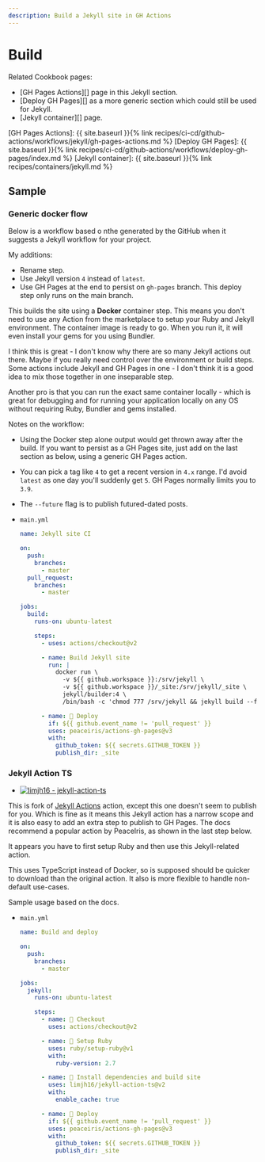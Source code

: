 ```yaml
---
description: Build a Jekyll site in GH Actions
---
```

# Build

Related Cookbook pages:

- [GH Pages Actions][] page in this Jekyll section.
- [Deploy GH Pages][] as a more generic section which could still be used for Jekyll.
- [Jekyll container][] page.

[GH Pages Actions]: {{ site.baseurl }}{% link recipes/ci-cd/github-actions/workflows/jekyll/gh-pages-actions.md %}
[Deploy GH Pages]: {{ site.baseurl }}{% link recipes/ci-cd/github-actions/workflows/deploy-gh-pages/index.md %}
[Jekyll container]: {{ site.baseurl }}{% link recipes/containers/jekyll.md %}


## Sample

### Generic docker flow

Below is a workflow based o nthe generated by the GitHub when it suggests a Jekyll workflow for your project. 

My additions:

- Rename step.
- Use Jekyll version `4` instead of `latest`.
- Use GH Pages at the end to persist on `gh-pages` branch. This deploy step only runs on the main branch.

This builds the site using a **Docker** container step. This means you don't need to use any Action from the marketplace to setup your Ruby and Jekyll environment. The container image is ready to go. When you run it, it will even install your gems for you using Bundler.

I think this is great - I don't know why there are so many Jekyll actions out there. Maybe if you really need control over the environment or build steps. Some actions include Jekyll and GH Pages in one - I don't think it is a good idea to mix those together in one inseparable step.

Another pro is that you can run the exact same container locally - which is great for debugging and for running your application locally on any OS without requiring Ruby, Bundler and gems installed.

Notes on the workflow:

- Using the Docker step alone output would get thrown away after the build. If you want to persist as a GH Pages site, just add on the last section as below, using a generic GH Pages action.
- You can pick a tag like `4` to get a recent version in `4.x` range. I'd avoid `latest` as one day you'll suddenly get `5`. GH Pages normally limits you to `3.9`.
- The `--future` flag is to publish futured-dated posts.

- `main.yml`
    ```yaml
    name: Jekyll site CI

    on:
      push:
        branches:
          - master
      pull_request:
        branches:
          - master

    jobs:
      build:
        runs-on: ubuntu-latest

        steps:
          - uses: actions/checkout@v2

          - name: Build Jekyll site
            run: |
              docker run \
                -v ${{ github.workspace }}:/srv/jekyll \
                -v ${{ github.workspace }}/_site:/srv/jekyll/_site \
                jekyll/builder:4 \
                /bin/bash -c 'chmod 777 /srv/jekyll && jekyll build --future'

          - name: 🚀 Deploy
            if: ${{ github.event_name != 'pull_request' }}
            uses: peaceiris/actions-gh-pages@v3
            with:
              github_token: ${{ secrets.GITHUB_TOKEN }}
              publish_dir: _site
    ```


### Jekyll Action TS

- [![limjh16 - jekyll-action-ts](https://img.shields.io/static/v1?label=limjh16&message=jekyll-action-ts&color=blue&logo=github)](https://github.com/limjh16/jekyll-action-ts)

This is fork of [Jekyll Actions](https://github.com/marketplace/actions/jekyll-actions) action, except this one doesn't seem to publish for you. Which is fine as it means this Jekyll action has a narrow scope and it is also easy to add an extra step to publish to GH Pages. The docs recommend a popular action by PeaceIris, as shown in the last step below.

It appears you have to first setup Ruby and then use this Jekyll-related action.

This uses TypeScript instead of Docker, so is supposed should be quicker to download than the original action. It also is more flexible to handle non-default use-cases.

Sample usage based on the docs.

- `main.yml`
    ```yaml
    name: Build and deploy

    on:
      push:
        branches:
          - master

    jobs:
      jekyll:
        runs-on: ubuntu-latest

        steps:
          - name: 📂 Checkout
            uses: actions/checkout@v2

          - name: 💎 Setup Ruby
            uses: ruby/setup-ruby@v1
            with:
              ruby-version: 2.7

          - name: 🔨 Install dependencies and build site
            uses: limjh16/jekyll-action-ts@v2
            with:
              enable_cache: true

          - name: 🚀 Deploy
            if: ${{ github.event_name != 'pull_request' }}
            uses: peaceiris/actions-gh-pages@v3
            with:
              github_token: ${{ secrets.GITHUB_TOKEN }}
              publish_dir: _site
    ```
